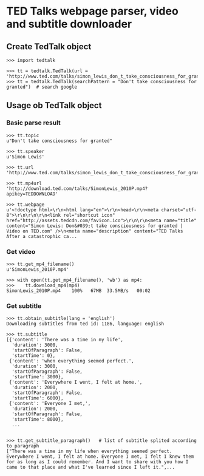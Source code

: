 TED Talks webpage parser, video and subtitle downloader
=============

Create TedTalk object
--------

    >>> import tedtalk

    >>> tt = tedtalk.TedTalk(url = 'http://www.ted.com/talks/simon_lewis_don_t_take_consciousness_for_granted.html')
    >>> tt = tedtalk.TedTalk(searchPattern = "Don't take consciousness for granted")  # search google

Usage ob TedTalk object
--------

### Basic parse result ###

    >>> tt.topic
    u"Don't take consciousness for granted"

    >>> tt.speaker
    u'Simon Lewis'

    >>> tt.url
    'http://www.ted.com/talks/simon_lewis_don_t_take_consciousness_for_granted.html'

    >>> tt.mp4url
    'http://download.ted.com/talks/SimonLewis_2010P.mp4?apikey=TEDDOWNLOAD'

    >>> tt.webpage
    u'<!doctype html>\r\n<html lang="en">\r\n<head>\r\n<meta charset="utf-8">\r\n\r\n\r\n<link rel="shortcut icon" href="http://assets.tedcdn.com/favicon.ico">\r\n\r\n<meta name="title" content="Simon Lewis: Don&#039;t take consciousness for granted | Video on TED.com" />\n<meta name="description" content="TED Talks After a catastrophic ca...

### Get video ###

    >>> tt.get_mp4_filename()
    u'SimonLewis_2010P.mp4'

    >>> with open(tt.get_mp4_filename(), 'wb') as mp4:
    >>>    tt.download_mp4(mp4)
    SimonLewis_2010P.mp4    100%   67MB  33.5MB/s   00:02

### Get subtitle ###

    >>> tt.obtain_subtitle(lang = 'english')
    Downloading subtitles from ted id: 1186, language: english

    >>> tt.subtitle
    [{'content': 'There was a time in my life',
      'duration': 3000,
      'startOfParagraph': False,
      'startTime': 0},
     {'content': 'when everything seemed perfect.',
      'duration': 3000,
      'startOfParagraph': False,
      'startTime': 3000},
     {'content': 'Everywhere I went, I felt at home.',
      'duration': 2000,
      'startOfParagraph': False,
      'startTime': 6000},
     {'content': 'Everyone I met,',
      'duration': 2000,
      'startOfParagraph': False,
      'startTime': 8000},
      ...


    >>> tt.get_subtitle_paragraph()   # list of subtitle splited according to paragraph
    ["There was a time in my life when everything seemed perfect. Everywhere I went, I felt at home. Everyone I met, I felt I knew them for as long as I could remember. And I want to share with you how I came to that place and what I've learned since I left it.",...
